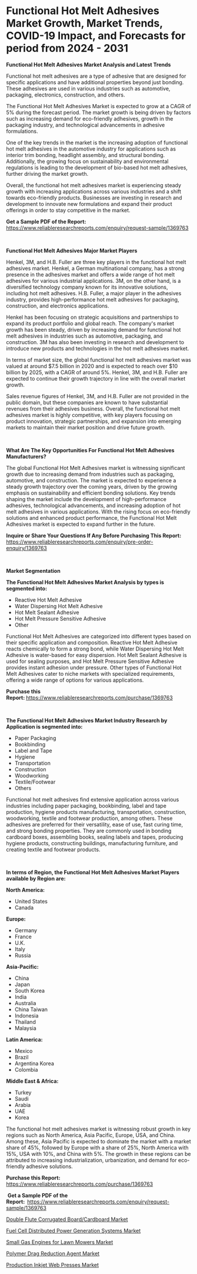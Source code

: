 <p><h1>Functional Hot Melt Adhesives Market Growth, Market Trends, COVID-19 Impact, and Forecasts for period from 2024 - 2031</h1></p><p><strong>Functional Hot Melt Adhesives Market Analysis and Latest Trends</strong></p>
<p><p>Functional hot melt adhesives are a type of adhesive that are designed for specific applications and have additional properties beyond just bonding. These adhesives are used in various industries such as automotive, packaging, electronics, construction, and others.</p><p>The Functional Hot Melt Adhesives Market is expected to grow at a CAGR of 5% during the forecast period. The market growth is being driven by factors such as increasing demand for eco-friendly adhesives, growth in the packaging industry, and technological advancements in adhesive formulations. </p><p>One of the key trends in the market is the increasing adoption of functional hot melt adhesives in the automotive industry for applications such as interior trim bonding, headlight assembly, and structural bonding. Additionally, the growing focus on sustainability and environmental regulations is leading to the development of bio-based hot melt adhesives, further driving the market growth.</p><p>Overall, the functional hot melt adhesives market is experiencing steady growth with increasing applications across various industries and a shift towards eco-friendly products. Businesses are investing in research and development to innovate new formulations and expand their product offerings in order to stay competitive in the market.</p></p>
<p><strong>Get a Sample PDF of the Report:&nbsp;</strong> <a href="https://www.reliableresearchreports.com/enquiry/request-sample/1369763">https://www.reliableresearchreports.com/enquiry/request-sample/1369763</a></p>
<p>&nbsp;</p>
<p><strong>Functional Hot Melt Adhesives Major Market Players</strong></p>
<p><p>Henkel, 3M, and H.B. Fuller are three key players in the functional hot melt adhesives market. Henkel, a German multinational company, has a strong presence in the adhesives market and offers a wide range of hot melt adhesives for various industrial applications. 3M, on the other hand, is a diversified technology company known for its innovative solutions, including hot melt adhesives. H.B. Fuller, a major player in the adhesives industry, provides high-performance hot melt adhesives for packaging, construction, and electronics applications.</p><p>Henkel has been focusing on strategic acquisitions and partnerships to expand its product portfolio and global reach. The company's market growth has been steady, driven by increasing demand for functional hot melt adhesives in industries such as automotive, packaging, and construction. 3M has also been investing in research and development to introduce new products and technologies in the hot melt adhesives market.</p><p>In terms of market size, the global functional hot melt adhesives market was valued at around $7.5 billion in 2020 and is expected to reach over $10 billion by 2025, with a CAGR of around 5%. Henkel, 3M, and H.B. Fuller are expected to continue their growth trajectory in line with the overall market growth.</p><p>Sales revenue figures of Henkel, 3M, and H.B. Fuller are not provided in the public domain, but these companies are known to have substantial revenues from their adhesives business. Overall, the functional hot melt adhesives market is highly competitive, with key players focusing on product innovation, strategic partnerships, and expansion into emerging markets to maintain their market position and drive future growth.</p></p>
<p>&nbsp;</p>
<p><strong>What Are The Key Opportunities For Functional Hot Melt Adhesives Manufacturers?</strong></p>
<p><p>The global Functional Hot Melt Adhesives market is witnessing significant growth due to increasing demand from industries such as packaging, automotive, and construction. The market is expected to experience a steady growth trajectory over the coming years, driven by the growing emphasis on sustainability and efficient bonding solutions. Key trends shaping the market include the development of high-performance adhesives, technological advancements, and increasing adoption of hot melt adhesives in various applications. With the rising focus on eco-friendly solutions and enhanced product performance, the Functional Hot Melt Adhesives market is expected to expand further in the future.</p></p>
<p><strong>Inquire or Share Your Questions If Any Before Purchasing This Report:</strong> <a href="https://www.reliableresearchreports.com/enquiry/pre-order-enquiry/1369763">https://www.reliableresearchreports.com/enquiry/pre-order-enquiry/1369763</a></p>
<p>&nbsp;</p>
<p><strong>Market Segmentation</strong></p>
<p><strong>The Functional Hot Melt Adhesives Market Analysis by types is segmented into:</strong></p>
<p><ul><li>Reactive Hot Melt Adhesive</li><li>Water Dispersing Hot Melt Adhesive</li><li>Hot Melt Sealant Adhesive</li><li>Hot Melt Pressure Sensitive Adhesive</li><li>Other</li></ul></p>
<p><p>Functional Hot Melt Adhesives are categorized into different types based on their specific application and composition. Reactive Hot Melt Adhesive reacts chemically to form a strong bond, while Water Dispersing Hot Melt Adhesive is water-based for easy dispersion. Hot Melt Sealant Adhesive is used for sealing purposes, and Hot Melt Pressure Sensitive Adhesive provides instant adhesion under pressure. Other types of Functional Hot Melt Adhesives cater to niche markets with specialized requirements, offering a wide range of options for various applications.</p></p>
<p><strong>Purchase this Report:&nbsp;</strong><a href="https://www.reliableresearchreports.com/purchase/1369763">https://www.reliableresearchreports.com/purchase/1369763</a></p>
<p>&nbsp;</p>
<p><strong>The Functional Hot Melt Adhesives Market Industry Research by Application is segmented into:</strong></p>
<p><ul><li>Paper Packaging</li><li>Bookbinding</li><li>Label and Tape</li><li>Hygiene</li><li>Transportation</li><li>Construction</li><li>Woodworking</li><li>Textile/Footwear</li><li>Others</li></ul></p>
<p><p>Functional hot melt adhesives find extensive application across various industries including paper packaging, bookbinding, label and tape production, hygiene products manufacturing, transportation, construction, woodworking, textile and footwear production, among others. These adhesives are preferred for their versatility, ease of use, fast curing time, and strong bonding properties. They are commonly used in bonding cardboard boxes, assembling books, sealing labels and tapes, producing hygiene products, constructing buildings, manufacturing furniture, and creating textile and footwear products.</p></p>
<p>&nbsp;</p>
<p><strong>In terms of Region, the Functional Hot Melt Adhesives Market Players available by Region are:</strong></p>
<p>
    <p> <strong> North America: </strong>
        <ul>
            <li>United States</li>
            <li>Canada</li>
        </ul>
        </p> 
    <p> <strong> Europe: </strong>
        <ul>
            <li>Germany</li>
            <li>France</li>
            <li>U.K.</li>
            <li>Italy</li>
            <li>Russia</li>
        </ul>
        </p> 
    <p> <strong> Asia-Pacific: </strong>
        <ul>
            <li>China</li>
            <li>Japan</li>
            <li>South Korea</li>
            <li>India</li>
            <li>Australia</li>
            <li>China Taiwan</li>
            <li>Indonesia</li>
            <li>Thailand</li>
            <li>Malaysia</li>
        </ul>
        </p> 
    <p> <strong> Latin America: </strong>
        <ul>
            <li>Mexico</li>
            <li>Brazil</li>
            <li>Argentina Korea</li>
            <li>Colombia</li>
        </ul>
        </p> 
    <p> <strong> Middle East & Africa: </strong>
        <ul>
            <li>Turkey</li>
            <li>Saudi</li>
            <li>Arabia</li>
            <li>UAE</li>
            <li>Korea</li>
        </ul>
    </p>
    </p>
<p><p>The functional hot melt adhesives market is witnessing robust growth in key regions such as North America, Asia Pacific, Europe, USA, and China. Among these, Asia Pacific is expected to dominate the market with a market share of 45%, followed by Europe with a share of 25%, North America with 15%, USA with 10%, and China with 5%. The growth in these regions can be attributed to increasing industrialization, urbanization, and demand for eco-friendly adhesive solutions.</p></p>
<p><strong>Purchase this Report: </strong><a href="https://www.reliableresearchreports.com/purchase/1369763">https://www.reliableresearchreports.com/purchase/1369763</a></p>
<p>&nbsp;<strong>Get a Sample PDF of the Report:&nbsp;&nbsp;</strong><a href="https://www.reliableresearchreports.com/enquiry/request-sample/1369763">https://www.reliableresearchreports.com/enquiry/request-sample/1369763</a></p>
<p><strong></strong></p>
<p><p><a href="https://github.com/indrystar/Market-Research-Report-List-1/blob/main/double-flute-corrugated-boardcardboard-market.md">Double Flute Corrugated Board/Cardboard Market</a></p><p><a href="https://medium.com/@akeembayer2019/fuel-cell-distributed-power-generation-systems-market-comprehensive-assessment-by-type-a0e062bda4f0">Fuel Cell Distributed Power Generation Systems Market</a></p><p><a href="https://medium.com/@akeembayer2019/small-gas-engines-for-lawn-mowers-market-competitive-analysis-market-trends-and-forecast-to-2031-d9b787da33db">Small Gas Engines for Lawn Mowers Market</a></p><p><a href="https://github.com/rahu1505/Market-Research-Report-List-2/blob/main/polymer-drag-reduction-agent-market.md">Polymer Drag Reduction Agent Market</a></p><p><a href="https://medium.com/@akeembayer2019/production-inkjet-web-presses-market-exploring-market-share-market-trends-and-future-growth-674a68072f22">Production Inkjet Web Presses Market</a></p></p>